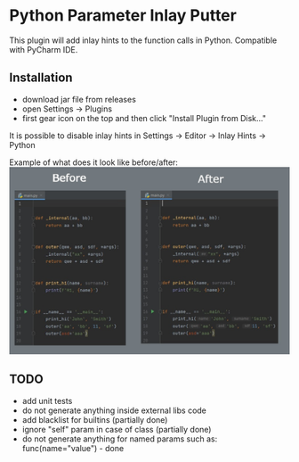 # Python Parameter Inlay Putter

This plugin will add inlay hints to the function calls in Python.
Compatible with PyCharm IDE.

## Installation
- download jar file from releases
- open Settings -> Plugins
- first gear icon on the top and then click "Install Plugin from Disk..."

It is possible to disable inlay hints in Settings -> Editor -> Inlay Hints -> Python

Example of what does it look like before/after:
![](./img/before-after.jpg)

## TODO

- add unit tests
- do not generate anything inside external libs code
- add blacklist for builtins (partially done)
- ignore "self" param in case of class (partially done)
- do not generate anything for named params such as: func(name="value") - done